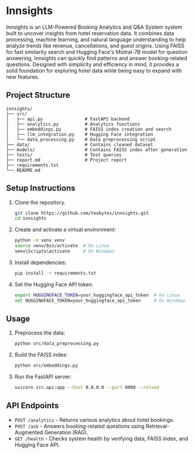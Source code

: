 # Innsights

Innsights is an LLM-Powered Booking Analytics and Q&A System system built to uncover insights from hotel reservation data. It combines data processing, machine learning, and natural language understanding to help analyze trends like revenue, cancellations, and guest origins. Using FAISS for fast similarity search and Hugging Face's Mistral-7B model for question answering, Innsights can quickly find patterns and answer booking-related questions. Designed with simplicity and efficiency in mind, it provides a solid foundation for exploring hotel data while being easy to expand with new features.


## Project Structure
```
innsights/
├── src/                      
│   ├── api.py                # FastAPI backend
│   ├── analytics.py          # Analytics functions
│   ├── embeddings.py         # FAISS index creation and search
│   ├── llm_integration.py    # Hugging Face integration
│   └── data_processing.py    # Data preprocessing script
├── data/                     # Contains cleaned dataset
├── models/                   # Contains FAISS index after generation
├── tests/                    # Test queries
├── report.md                 # Project report
├── requirements.txt          
└── README.md                 
```

## Setup Instructions
1. Clone the repository.
   ```bash
   git clone https://github.com/teabytes/innsights.git
   cd innsights
   ```
2. Create and activate a virtual environment:
   ```bash
   python -m venv venv
   source venv/bin/activate  # On Linux
   venv\Scripts\activate     # On Windows
   ```
3. Install dependencies:
   ```bash
   pip install -r requirements.txt
   ```
4. Set the Hugging Face API token:
   ```bash
   export HUGGINGFACE_TOKEN=your_huggingface_api_token  # On Linux
   set HUGGINGFACE_TOKEN=your_huggingface_api_token     # On Windows
   ```

## Usage
1. Preprocess the data:
   ```bash
   python src/data_preprocessing.py
   ```
2. Build the FAISS index:
   ```bash
   python src/embeddings.py
   ```
3. Run the FastAPI server:
   ```bash
   uvicorn src.api:app --host 0.0.0.0 --port 8000 --reload
   ```

## API Endpoints
- `POST /analytics` - Returns various analytics about hotel bookings.
- `POST /ask` - Answers booking-related questions using Retrieval-Augmented Generation (RAG).
- `GET /health` - Checks system health by verifying data, FAISS index, and Hugging Face API.
